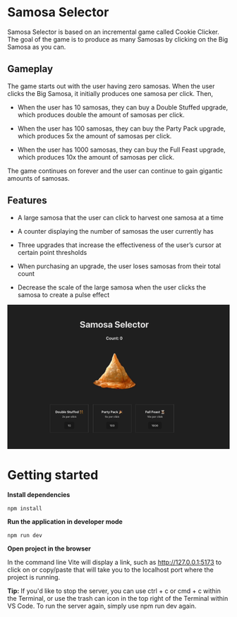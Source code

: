 # Samosa Selector
Samosa Selector is based on an incremental game called Cookie Clicker.
The goal of the game is to produce as many Samosas by clicking on the Big Samosa as you can. 

## Gameplay
The game starts out with the user having zero samosas. When the user clicks the Big Samosa, it initially produces one samosa per click. Then,

- When the user has 10 samosas, they can buy a Double Stuffed upgrade, which produces double the amount of samosas per click.

- When the user has 100 samosas, they can buy the Party Pack upgrade, which produces 5x the amount of samosas per click.

- When the user has 1000 samosas, they can buy the Full Feast upgrade, which produces 10x the amount of samosas per click.

The game continues on forever and the user can continue to gain gigantic amounts of samosas.


## Features
- A large samosa that the user can click to harvest one samosa at a time

- A counter displaying the number of samosas the user currently has

- Three upgrades that increase the effectiveness of the user’s cursor at certain point thresholds

- When purchasing an upgrade, the user loses samosas from their total count

- Decrease the scale of the large samosa when the user clicks the samosa to create a pulse effect

<img src="src/assets/Samosa.gif" title="Samosa gif" alt="Samosa gif">

# Getting started
**Install dependencies**
```
npm install
```

**Run the application in developer mode**

```
npm run dev
```

**Open project in the browser**

In the command line Vite will display a link, such as http://127.0.0.1:5173 to click on or copy/paste that will take you to the localhost port where the project is running.


**Tip:** If you'd like to stop the server, you can use ctrl + c or cmd + c within the Terminal, or use the trash can icon in the top right of the Terminal within VS Code. To run the server again, simply use npm run dev again.
